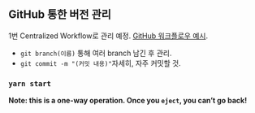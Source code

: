 ## GitHub 통한 버전 관리

1번 Centralized Workflow로 관리 예정. [GitHub 워크플로우 예시](https://lhy.kr/git-workflow).

- `git branch(이름)` 통해 여러 branch 남긴 후 관리. <br />
- `git commit -m "(커밋 내용)"`자세히, 자주 커밋할 것.

### `yarn start`

**Note: this is a one-way operation. Once you `eject`, you can’t go back!**
